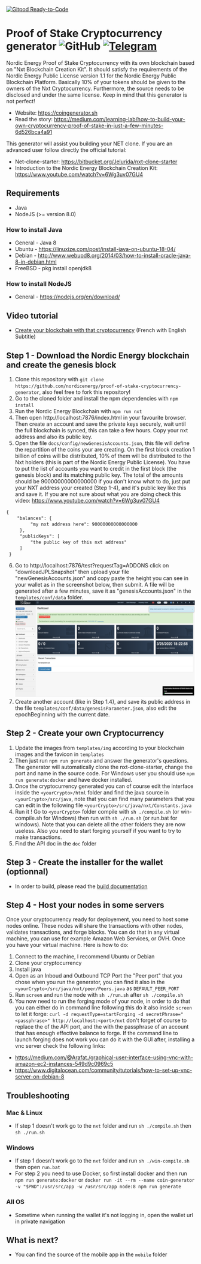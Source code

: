 
[![Gitpod Ready-to-Code](https://img.shields.io/badge/Gitpod-Ready--to--Code-blue?logo=gitpod)](https://gitpod.io/#https://github.com/nordicenergy/proof-of-stake-cryptocurrency-generator) 

# Proof of Stake Cryptocurrency generator ![GitHub](https://img.shields.io/github/license/mashape/apistatus.svg) [![Telegram](https://img.shields.io/badge/chat-Telegram-blue.svg)](https://t.me/nordicenergy_generator)
Nordic Energy Proof of Stake Cryptocurrency with its own blockchain based on "Nxt Blockchain Creation Kit".
It should satisfy the requirements of the Nordic Energy Public License version 1.1 for the Nordic Energy Public
 Blockchain Platform.
Basically 10% of your tokens should be given to the owners of the Nxt Cryptocurrency. Furthermore, the source needs to be disclosed and under the same license. Keep in mind that this generator is not perfect!
* Website: https://coingenerator.sh
* Read the story: https://medium.com/learning-lab/how-to-build-your-own-cryptocurrency-proof-of-stake-in-just-a-few-minutes-6d526bca4a91

This generator will assist you building your NET clone.
If you are an advanced user follow directly the official tutorial:
* Net-clone-starter: https://bitbucket.org/Jelurida/nxt-clone-starter
* Introduction to the Nordic Energy Blockchain Creation Kit: https://www.youtube.com/watch?v=6Wg3uv07GU4


## Requirements
* Java
* NodeJS (>= version 8.0)

### How to install Java
* General - Java 8
* Ubuntu - https://linuxize.com/post/install-java-on-ubuntu-18-04/
* Debian - http://www.webupd8.org/2014/03/how-to-install-oracle-java-8-in-debian.html
* FreeBSD - pkg install openjdk8

### How to install NodeJS
* General - https://nodejs.org/en/download/

## Video tutorial
* [Create your blockchain with that cryptocurrency](https://www.youtube.com/watch?v=_Ww5IZZB0WY) (French with English Subtitle)

## Step 1 - Download the Nordic Energy blockchain and create the genesis block
1. Clone this repository with `git clone https://github.com/nordicenergy/proof-of-stake-cryptocurrency-generator`, also feel free to fork this repository!
2. Go to the cloned folder and install the npm dependencies with `npm install`
3. Run the Nordic Energy Blockchain with `npm run nxt`
4. Then open http://localhost:7876/index.html in your favourite browser. Then create an account and save the private keys securely, wait until the full blockchain is synced, this can take a few hours. Copy your nxt address and also its public key.
5. Open the file `docs/config/newGenesisAccounts.json`, this file will define the repartition of the coins your are
 creating. On the first block creation 1 billion of coins will be distributed, 10% of them will be distributed to the
  Nxt holders (this is part of the Nordic Energy Public License). You have to put the list of accounts you want to
   credit in the first block (the genesis block) and its matching public key. The total of the amounts should be 90000000000000000 if you don't know what to do, just put your NXT address your created (Step 1-4), and it's public key like this and save it. If you are not sure about what you are doing check this video: https://www.youtube.com/watch?v=6Wg3uv07GU4
```
{
    "balances": {
         "my nxt address here": 90000000000000000
     },
     "publicKeys": [
         "the public key of this nxt address"
     ]
 }
```
6. Go to http://localhost:7876/test?requestTag=ADDONS click on "downloadJPLSnapshot" then upload your file "newGenesisAccounts.json" and copy paste the height you can see in your wallet as in the screenshot below, then submit. A file will be generated after a few minutes, save it as "genesisAccounts.json" in the `templates/conf/data` folder.
![screenshot](docs/assets/height.png)
7. Create another account (like in Step 1.4), and save its public address in the file `templates/conf/data/genesisParameter.json`, also edit the epochBeginning with the current date.

## Step 2 - Create your own Cryptocurrency
1. Update the images from `templates/img` according to your blockchain images and the favicon in `templates`
2. Then just run `npm run generate` and answer the generator's questions. The generator will automatically clone the nxt-clone-starter, change the port and name in the source code. For Windows user you should use `npm run generate:docker` and have docker installed.
3. Once the cryptocurrency generated you can of course edit the interface inside the `<yourCrypto>/html` folder and find the java source in `<yourCrypto>/src/java`, note that you can find many parameters that you can edit in the following file `<yourCrypto>/src/java/nxt/Constants.java`
4. Run it ! Go to `<yourCrypto>` folder compile with  `sh ./compile.sh` (or win-compile.sh for Windows) then run with `sh ./run.sh` (or run.bat for windows). Note that you can delete all the other folders they are now useless. Also you need to start forging yourself if you want to try to make transactions.
5. Find the API doc in the `doc` folder

## Step 3 - Create the installer for the wallet (optionnal)
* In order to build, please read the [build documentation](BUILD-README.md)

## Step 4 - Host your nodes in some servers
Once your cryptocurrency ready for deployement, you need to host some nodes online. These nodes will share the transactions with other nodes, validates transactions, and forge blocks.
You can do that in any virtual machine, you can use for example Amazon Web Services, or OVH. Once you have your virtual machine. Here is how to do:
1. Connect to the machine, I recommend Ubuntu or Debian
2. Clone your cryptocurrency
3. Install java
4. Open as an Inboud and Outbound TCP Port the "Peer port" that you chose when you run the generator, you can find it also in the `<yourCrypto>/src/java/nxt/peer/Peers.java` as `DEFAULT_PEER_PORT`
5. Run `screen` and run the node with `sh ./run.sh` after  `sh ./compile.sh`
6. You now need to run the forging mode of your node, in order to do that you can either do in command line following this do it also inside  `screen` to let it forge: `curl -d requestType=startForging -d secretPhrase="<passphrase>" http://localhost:<port>/nxt` don't forget of course to replace the <port> of the API port, and the <passphrase> with the passphrase of an account that has enough effective balance to forge.
If the command line to launch forging does not work you can do it with the GUI after, installing a vnc server check the following links:
* https://medium.com/@Arafat./graphical-user-interface-using-vnc-with-amazon-ec2-instances-549d9c0969c5
* https://www.digitalocean.com/community/tutorials/how-to-set-up-vnc-server-on-debian-8

## Troubleshooting
### Mac & Linux
* If step 1 doesn't work go to the `nxt` folder and run `sh ./compile.sh` then `sh ./run.sh`
### Windows
* If step 1 doesn't work go to the `nxt` folder and run `sh ./win-compile.sh` then open `run.bat`
* For step 2 you need to use Docker, so first install docker and then run `npm run generate:docker` or `docker run -it --rm --name coin-generator -v "$PWD":/usr/src/app -w /usr/src/app node:8 npm run generate`
### All OS
* Sometime when running the wallet it's not logging in, open the wallet url in private navigation

## What is next?
* You can find the source of the mobile app in the `mobile` folder

